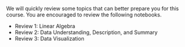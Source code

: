We will quickly review some topics that can better prepare you for this course. You are encouraged to review the following notebooks.

- Review 1: Linear Algebra
- Review 2: Data Understanding, Description, and Summary
- Review 3: Data Visualization

